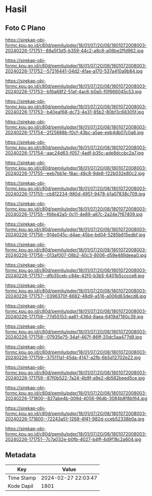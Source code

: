 # Hasil

## Foto C Plano

https://sirekap-obj-formc.kpu.go.id/c80d/pemilu/pdpr/18/01/07/20/08/1801072008003-20240226-171751--88a5f3d5-b359-44c2-a8c8-a06be2ffd962.jpg

https://sirekap-obj-formc.kpu.go.id/c80d/pemilu/pdpr/18/01/07/20/08/1801072008003-20240226-171752--57216441-04d2-4fae-a170-537a410a9b84.jpg

https://sirekap-obj-formc.kpu.go.id/c80d/pemilu/pdpr/18/01/07/20/08/1801072008003-20240226-171753--b16a68f2-51af-4ac6-b0a5-f0f666045c53.jpg

https://sirekap-obj-formc.kpu.go.id/c80d/pemilu/pdpr/18/01/07/20/08/1801072008003-20240226-171753--b40eaf68-dc73-4e31-85b2-80bf3c68305f.jpg

https://sirekap-obj-formc.kpu.go.id/c80d/pemilu/pdpr/18/01/07/20/08/1801072008003-20240226-171754--2f25688b-f0cf-43bc-a5ae-eeb4db07c0a6.jpg

https://sirekap-obj-formc.kpu.go.id/c80d/pemilu/pdpr/18/01/07/20/08/1801072008003-20240226-171754--aac24d63-f057-4adf-b35c-ade8dccbc2a7.jpg

https://sirekap-obj-formc.kpu.go.id/c80d/pemilu/pdpr/18/01/07/20/08/1801072008003-20240226-171755--eeb7bb1e-18ac-48c8-9de8-122b032e80c2.jpg

https://sirekap-obj-formc.kpu.go.id/c80d/pemilu/pdpr/18/01/07/20/08/1801072008003-20240226-171755--cb812234-980d-4951-9478-b1a07838c709.jpg

https://sirekap-obj-formc.kpu.go.id/c80d/pemilu/pdpr/18/01/07/20/08/1801072008003-20240226-171755--f68e42a5-0c11-4e89-a87c-2a24e7f67409.jpg

https://sirekap-obj-formc.kpu.go.id/c80d/pemilu/pdpr/18/01/07/20/08/1801072008003-20240226-171756--914e045c-d4ae-45be-bd04-5285b615edbf.jpg

https://sirekap-obj-formc.kpu.go.id/c80d/pemilu/pdpr/18/01/07/20/08/1801072008003-20240226-171756--013af007-08b2-40c3-8006-d59e489deea0.jpg

https://sirekap-obj-formc.kpu.go.id/c80d/pemilu/pdpr/18/01/07/20/08/1801072008003-20240226-171757--dfb35ceb-c84e-42f0-b3b5-6401b5cccce8.jpg

https://sirekap-obj-formc.kpu.go.id/c80d/pemilu/pdpr/18/01/07/20/08/1801072008003-20240226-171757--0396370f-8682-48d9-a516-a006d63decd8.jpg

https://sirekap-obj-formc.kpu.go.id/c80d/pemilu/pdpr/18/01/07/20/08/1801072008003-20240226-171758--77d55153-aa81-436d-8aea-6419d7180c39.jpg

https://sirekap-obj-formc.kpu.go.id/c80d/pemilu/pdpr/18/01/07/20/08/1801072008003-20240226-171758--07935e75-34af-467f-86ff-20dc5aa477d9.jpg

https://sirekap-obj-formc.kpu.go.id/c80d/pemilu/pdpr/18/01/07/20/08/1801072008003-20240226-171759--375111a1-45da-4147-a2fb-6b5d12702e22.jpg

https://sirekap-obj-formc.kpu.go.id/c80d/pemilu/pdpr/18/01/07/20/08/1801072008003-20240226-171759--87f0b522-7a24-4b9f-a9e2-db582beed5ce.jpg

https://sirekap-obj-formc.kpu.go.id/c80d/pemilu/pdpr/18/01/07/20/08/1801072008003-20240226-171800--827abe4b-009d-4056-96db-3084b8f8bf64.jpg

https://sirekap-obj-formc.kpu.go.id/c80d/pemilu/pdpr/18/01/07/20/08/1801072008003-20240226-171800--72243a51-1268-4f41-982d-cceb52338b0a.jpg

https://sirekap-obj-formc.kpu.go.id/c80d/pemilu/pdpr/18/01/07/20/08/1801072008003-20240226-171751--7c7a032e-b0fb-4027-b4ff-4d9f18c2a604.jpg


## Metadata

| Key        | Value               |
| ---------- | ------------------- |
| Time Stamp | 2024-02-27 22:03:47 |
| Kode Dapil | 1801                |



